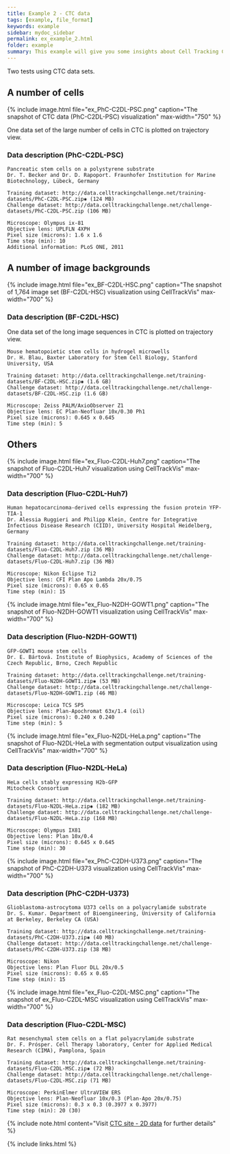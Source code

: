 ```yaml
---
title: Example 2 - CTC data
tags: [example, file_format]
keywords: example
sidebar: mydoc_sidebar
permalink: ex_example_2.html
folder: example
summary: This example will give you some insights about Cell Tracking Challenge (CTC) data on CellTrackVis.
---
```


Two tests using CTC data sets.

## A number of cells

{% include image.html file="ex_PhC-C2DL-PSC.png" caption="The snapshot of CTC data (PhC-C2DL-PSC) visualization" max-width="750" %}

One data set of the large number of cells in CTC is plotted on trajectory view.

### Data description (PhC-C2DL-PSC)
```
Pancreatic stem cells on a polystyrene substrate
Dr. T. Becker and Dr. D. Rapoport. Fraunhofer Institution for Marine Biotechnology, Lübeck, Germany

Training dataset: http://data.celltrackingchallenge.net/training-datasets/PhC-C2DL-PSC.zip✱ (124 MB)
Challenge dataset: http://data.celltrackingchallenge.net/challenge-datasets/PhC-C2DL-PSC.zip (106 MB)

Microscope: Olympus ix-81
Objective lens: UPLFLN 4XPH
Pixel size (microns): 1.6 x 1.6
Time step (min): 10
Additional information: PLoS ONE, 2011
```

## A number of image backgrounds

{% include image.html file="ex_BF-C2DL-HSC.png" caption="The snapshot of 1,764 image set (BF-C2DL-HSC) visualization using CellTrackVis" max-width="700" %}

### Data description (BF-C2DL-HSC)

One data set of the long image sequences in CTC is plotted on trajectory view.

```
Mouse hematopoietic stem cells in hydrogel microwells
Dr. H. Blau, Baxter Laboratory for Stem Cell Biology, Stanford University, USA

Training dataset: http://data.celltrackingchallenge.net/training-datasets/BF-C2DL-HSC.zip✱ (1.6 GB)
Challenge dataset: http://data.celltrackingchallenge.net/challenge-datasets/BF-C2DL-HSC.zip (1.6 GB)

Microscope: Zeiss PALM/AxioObserver Z1
Objective lens: EC Plan-Neofluar 10x/0.30 Ph1
Pixel size (microns): 0.645 x 0.645
Time step (min): 5
```


## Others

{% include image.html file="ex_Fluo-C2DL-Huh7.png" caption="The snapshot of Fluo-C2DL-Huh7 visualization using CellTrackVis" max-width="700" %}

### Data description (Fluo-C2DL-Huh7)

```
Human hepatocarcinoma-derived cells expressing the fusion protein YFP-TIA-1
Dr. Alessia Ruggieri and Philipp Klein, Centre for Integrative Infectious Disease Research (CIID), University Hospital Heidelberg, Germany

Training dataset: http://data.celltrackingchallenge.net/training-datasets/Fluo-C2DL-Huh7.zip (36 MB)
Challenge dataset: http://data.celltrackingchallenge.net/challenge-datasets/Fluo-C2DL-Huh7.zip (36 MB)

Microscope: Nikon Eclipse Ti2
Objective lens: CFI Plan Apo Lambda 20x/0.75
Pixel size (microns): 0.65 x 0.65
Time step (min): 15
```

{% include image.html file="ex_Fluo-N2DH-GOWT1.png" caption="The snapshot of Fluo-N2DH-GOWT1 visualization using CellTrackVis" max-width="700" %}

### Data description (Fluo-N2DH-GOWT1)

```
GFP-GOWT1 mouse stem cells
Dr. E. Bártová. Institute of Biophysics, Academy of Sciences of the Czech Republic, Brno, Czech Republic

Training dataset: http://data.celltrackingchallenge.net/training-datasets/Fluo-N2DH-GOWT1.zip✱ (53 MB)
Challenge dataset: http://data.celltrackingchallenge.net/challenge-datasets/Fluo-N2DH-GOWT1.zip (46 MB)

Microscope: Leica TCS SP5
Objective lens: Plan-Apochromat 63x/1.4 (oil)
Pixel size (microns): 0.240 x 0.240
Time step (min): 5
```

{% include image.html file="ex_Fluo-N2DL-HeLa.png" caption="The snapshot of Fluo-N2DL-HeLa with segmentation output visualization using CellTrackVis" max-width="700" %}

### Data description (Fluo-N2DL-HeLa)

```
HeLa cells stably expressing H2b-GFP
Mitocheck Consortium

Training dataset: http://data.celltrackingchallenge.net/training-datasets/Fluo-N2DL-HeLa.zip✱ (182 MB)
Challenge dataset: http://data.celltrackingchallenge.net/challenge-datasets/Fluo-N2DL-HeLa.zip (168 MB)

Microscope: Olympus IX81
Objective lens: Plan 10x/0.4
Pixel size (microns): 0.645 x 0.645
Time step (min): 30
```


{% include image.html file="ex_PhC-C2DH-U373.png" caption="The snapshot of PhC-C2DH-U373 visualization using CellTrackVis" max-width="700" %}

### Data description (PhC-C2DH-U373)

```
Glioblastoma-astrocytoma U373 cells on a polyacrylamide substrate
Dr. S. Kumar. Department of Bioengineering, University of California at Berkeley, Berkeley CA (USA)

Training dataset: http://data.celltrackingchallenge.net/training-datasets/PhC-C2DH-U373.zip✱ (40 MB)
Challenge dataset: http://data.celltrackingchallenge.net/challenge-datasets/PhC-C2DH-U373.zip (38 MB)

Microscope: Nikon
Objective lens: Plan Fluor DLL 20x/0.5
Pixel size (microns): 0.65 x 0.65
Time step (min): 15
```

{% include image.html file="ex_Fluo-C2DL-MSC.png" caption="The snapshot of ex_Fluo-C2DL-MSC visualization using CellTrackVis" max-width="700" %}

### Data description (Fluo-C2DL-MSC)

```
Rat mesenchymal stem cells on a flat polyacrylamide substrate
Dr. F. Prósper. Cell Therapy laboratory, Center for Applied Medical Research (CIMA), Pamplona, Spain

Training dataset: http://data.celltrackingchallenge.net/training-datasets/Fluo-C2DL-MSC.zip✱ (72 MB)
Challenge dataset: http://data.celltrackingchallenge.net/challenge-datasets/Fluo-C2DL-MSC.zip (71 MB)

Microscope: PerkinElmer UltraVIEW ERS
Objective lens: Plan-Neofluar 10x/0.3 (Plan-Apo 20x/0.75)
Pixel size (microns): 0.3 x 0.3 (0.3977 x 0.3977)
Time step (min): 20 (30)
```

{% include note.html content="Visit [CTC site - 2D data](http://celltrackingchallenge.net/2d-datasets/) for further details" %}

{% include links.html %}
